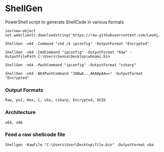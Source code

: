 # ShellGen

PowerShell script to generate ShellCode in various formats

```
iex(new-object net.webclient).downloadstring('https://raw.githubusercontent.com/Leo4j/ShellGen/main/ShellGen.ps1')
```
```
ShellGen -x64 -Command "cmd /k ipconfig" -OutputFormat "Encrypted"
```
```
ShellGen -x64 -CmdCommand "ipconfig" -OutputFormat "Raw" -OutputFilePath C:\Users\Senna\Desktop\whoami.bin
```
```
ShellGen -x64 -PwshCommand "ipconfig" -OutputFormat "csharp"
```
```
ShellGen -x64 -B64PwshCommand "JABwA...AKAApAA==" -OutputFormat "Encrypted"
```

### Output Formats

```
Raw, ps1, Hex, C, vba, csharp, Encrypted, UUID
```

### Architecture

```
x64, x86
```

### Feed a raw shellcode file

```
Shellgen -RawFile "C:\Users\User\Desktop\file.bin" -OutputFormat vba
```
